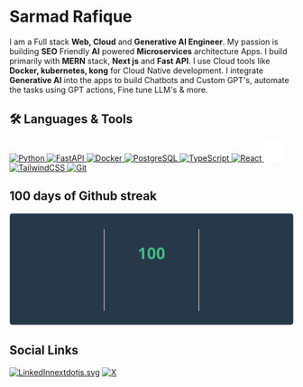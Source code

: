 # Sarmad Rafique

I am a Full stack **Web, Cloud** and **Generative AI Engineer**. My passion is building **SEO** Friendly **AI** powered **Microservices** architecture Apps.
I build primarily with **MERN** stack, **Next js** and **Fast API**. I use Cloud tools like **Docker, kubernetes, kong** for Cloud Native development. I integrate **Generative AI** into the apps to build Chatbots and Custom GPT's, automate the tasks using GPT actions, Fine tune LLM's & more.

## 🛠️ Languages & Tools

<a href="https://www.python.org/" target="_blank" rel="noreferrer">
    <img src="https://raw.githubusercontent.com/danielcranney/readme-generator/main/public/icons/skills/python-colored.svg" width="36" height="36" alt="Python" />
</a>
<a href="https://fastapi.tiangolo.com/" target="_blank" rel="noreferrer">
    <img src="https://raw.githubusercontent.com/danielcranney/readme-generator/main/public/icons/skills/fastapi-colored.svg" width="36" height="36" alt="FastAPI" />
</a>
<a href="https://www.docker.com/" target="_blank" rel="noreferrer">
    <img src="https://raw.githubusercontent.com/danielcranney/readme-generator/main/public/icons/skills/docker-colored.svg" width="36" height="36" alt="Docker" />
</a>
<a href="https://www.postgresql.org/" target="_blank" rel="noreferrer">
    <img src="https://raw.githubusercontent.com/danielcranney/readme-generator/main/public/icons/skills/postgresql-colored.svg" width="36" height="36" alt="PostgreSQL" />
</a>
<a href="https://www.typescriptlang.org/" target="_blank" rel="noreferrer">
    <img src="https://raw.githubusercontent.com/danielcranney/readme-generator/main/public/icons/skills/typescript-colored.svg" width="36" height="36" alt="TypeScript" />
</a>
<a href="https://reactjs.org/" target="_blank" rel="noreferrer">
    <img src="https://raw.githubusercontent.com/danielcranney/readme-generator/main/public/icons/skills/react-colored.svg" width="36" height="36" alt="React" />
</a>
<a href="https://nextjs.org/docs" target="_blank" rel="noreferrer">
    <img src="nextdotjs.svg" width="36" height="36" style="background-color: white;" alt="Next.js" />
</a>
<a href="https://tailwindcss.com/" target="_blank" rel="noreferrer">
    <img src="https://raw.githubusercontent.com/danielcranney/readme-generator/main/public/icons/skills/tailwindcss-colored.svg" width="36" height="36" alt="TailwindCSS" />
</a>
<a href="https://git-scm.com/" target="_blank" rel="noreferrer">
    <img src="https://raw.githubusercontent.com/danielcranney/readme-generator/main/public/icons/skills/git-colored.svg" width="36" height="36" alt="Git" />
</a>

## 100 days of Github streak

![Github 100 days streak](github-streak.svg)

## Social Links

[![LinkedInnextdotjs.svg](https://img.shields.io/badge/-LinkedIn-blue?style=for-the-badge&logo=Linkedin&logoColor=white)](https://www.linkedin.com/in/sarmad426/)
[![X](https://img.shields.io/badge/X-%23000000.svg?style=for-the-badge&logo=X&logoColor=white)](https://x.com/SarmadRafique2)

